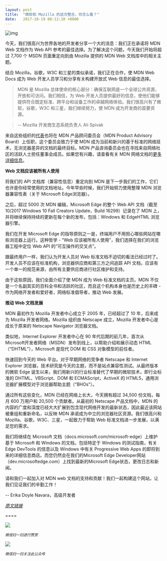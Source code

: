 ```yaml
---
layout: post
title:  "微软和 Mozilla 的这次整合，你怎么看？"
date:   2017-10-19 08:12:10 +0800
---
```

![img](https://winblogs.azureedge.net/win/2017/10/5f06918f73070fef4068d1ad24847b8f.png)

今天，我们很高兴为世界各地的开发者分享一个大的消息：我们正在承诺将 MDN Web 文档作为 Web API 参考的最佳选择。为了解决这个问题，今天我们开始将超过 7,700 个 MSDN 页面重定向到由 Mozilla 提供的 MDN Web 文档库中的相关主题。

结合 Mozilla，谷歌，W3C 和三星的类似承诺，我们正在合作，使 MDN Web Docs 成为 Web 开发人员学习和分享有关构建开放式 Web 信息的最佳选择。

> MDN 是 Mozilla 总体使命的核心部分：确保互联网是一个全球公共资源，开放和可访问。我们相信，为 Web 开发人员提供最好的信息，使他们能够提供符合既定标准、跨平台和设备工作的卓越网络体验。我们很高兴有了微软，谷歌，W3C 和三星，我们继续努力，使 MDN 成为开发商的首要资源。

> -- Mozilla 开发商生态系统负责人 Ali Spivak

来自这些组织的[代表](https://developer.mozilla.org/en-US/docs/MDN/MDN_Product_Advisory_Board/Members)也将在 MDN 产品顾问委员会（MDN Product Advisory Board）上任职，这个委员会致力于使 MDN 成为当前和新兴的基于标准的网络技术，无浏览器差异的文档的最终目标。MDN 产品咨询委员会也在寻找来自网络社区的活跃人士担任董事会成员。如果您有兴趣，请查看有关 MDN 网络文档的[更多详细信息](https://developer.mozilla.org/en-US/docs/MDN/MDN_Product_Advisory_Board/Members)。

**Web 文档应该被所有人使用**

将我们的 API 文档库（兼容性信息）重定向到 MDN 是下一步我们的工作，它们也许是你经常使用的文档地址。今年早些时候，我们开始努力使用整理 MDN 浏览器兼容性表（关于 Microsoft Edge浏览器）。

之后，超过 5000 次 MDN 编辑，Microsoft Edge 的整个 Web API 文档（截至 10/2017 Windows 10 Fall Creators Update，Build 16299）记录在了 MDN 上，并将继续保持持续的更新在每个新的发布，包括：Windows 和 EdgeHTML 浏览器引擎。

我们在开发 Microsoft Edge 的指导原则之一是，终端用户不用担心哪些网站在哪些浏览器上运行。这种哲学 - “Web 应该被所有人使用”，我们选择在我们的浏览器工程中定位 Web API 的“可互操作的交叉点”。

跟最终用户一样，我们认为开发人员对 Web 标准文档不迫切的看法已经过时了。开发人员不应该在标准机构，浏览器供应商和第三方之间追踪 API 文档，应该有一个单一的规范来源，由所有主要供应商进行社区维护和支持。

由于这些原因，我们全面介绍了使 MDN 成为 Web 标准文档的主页。MDN 不仅是一个名副其实的百科全书和活跃的社区，而且这个机构本身也是历史上的丰碑 - 作为网络开发者和爱好者，网络标准倡导者，推动 Web 发展。

**推动 Web 文档发展**

MDN 最初作为 Mozilla 开发者中心成立于 2005 年，已经超过了 10 年，后来成为 Mozilla 开发者网络。Mozilla 组织由 Netscape 成立，Mozilla 开发者中心是成长于原来的 Netscape Navigator 浏览器文档。

类似地，Internet Explorer 开发者中心在 90 年代后期的前几年，首次从 Microsoft开发者网络（MSDN）发布到线上，以帮助介绍和展示动态 HTML（“DHTML”），Microsoft 是现代 DOM 和 CSS 对象模型的前任者。

快速回到今天的 Web 平台。对于早期网络的竞争者 Netscape 和 Internet Explorer 浏览器，技术研究是今天的主题，而不是站点兼容性测试。从最终版本的微软 Edge 诞生以来，我们用新兴的行业标准替代了早期的微软技术，即行业标准的 DHTML、VBScript、DOM 和 ECMAScript，ActiveX 的 HTML5，通用浏览器扩展模型对于浏览器帮助主题（“BHOs”）。

通过所有这些变化，MDN 已经在网络上长大，今天拥有超过 34,500 份文档，每月 600 万用户和 20,500 个贡献者。从最初的 Netscape 产品文档中，MDN 的内容的广度和深度已经大大扩展到包含现代网络开发的最新状态，因此最近该网站被重组和重新命名，以反映 MDN 承诺成为中立的浏览器社区资源。我们很高兴和 Mozilla、谷歌，W3C、三星，一起致力于帮助 Web 标准文档进一步发展，以满足您的需求。

我们将继续在 Microsoft 文档（docs.microsoft.com/microsoft-edge）上维护基于 Microsoft 和 Windows 的文档，包括特定于 Windows 的测试指南，有关 Edge DevTools 的信息以及 Windows 中有关 Progressive Web Apps 的即将到来的详细信息商店。而您仍然会在我们的Microsoft Edge Developer网站（dev.microsoftedge.com）上找到最新的Microsoft Edge状态，更改日志和新闻。

请和我们一起加入对 MDN web 文档的支持和贡献！我们一起构建这个网站，让我们见证我们的辛勤工作！

-- Erika Doyle Navara，高级开发者

*[原文链接](https://blogs.windows.com/msedgedev/2017/10/18/documenting-web-together-mdn-web-docs/?utm_source=tuicool&utm_medium=referral)*

====

![](http://pic.zinaer.com/201710/zanshang.jpg)

<small>*微信扫一扫进行赞赏*</small>

![](http://pic.zinaer.com/201710/zinaer_wx.jpg)

<small>*微信扫一扫关注此公众号*</small>
